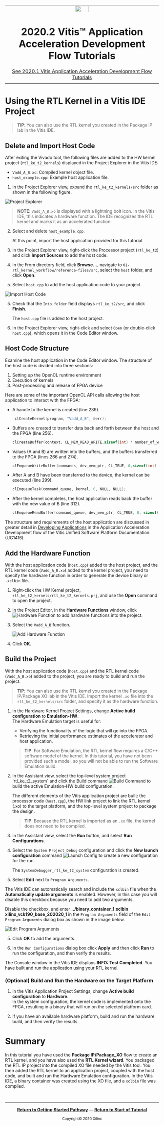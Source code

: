 ﻿<table class="sphinxhide">
 <tr>
   <td align="center"><img src="https://www.xilinx.com/content/dam/xilinx/imgs/press/media-kits/corporate/xilinx-logo.png" width="30%"/><h1>2020.2 Vitis™ Application Acceleration Development Flow Tutorials</h1>
   <a href="https://github.com/Xilinx/Vitis-Tutorials/tree/2020.1">See 2020.1 Vitis Application Acceleration Development Flow Tutorials</a>
   </td>
 </tr>
 <tr>
 <td>
 </td>
 </tr>
</table>

# Using the RTL Kernel in a Vitis IDE Project

>**TIP**: You can also use the RTL kernel you created in the Package IP lab in the Vitis IDE.

## Delete and Import Host Code

After exiting the Vivado tool, the following files are added to the HW kernel project (`rtl_ke_t2_kernels`) displayed in the Project Explorer in the Vitis IDE:

- `Vadd_A_B.xo`: Compiled kernel object file.
- `host_example.cpp`: Example host application file.  

1. In the Project Explorer view, expand the `rtl_ke_t2_kernels/src` folder as shown in the following figure.  

![Project Explorer](./images/192_vitis_project_explorer.PNG)
   > **NOTE**: `Vadd_A_B.xo` is displayed with a lightning bolt icon. In the Vitis IDE, this indicates a hardware function. The IDE recognizes the RTL kernel and marks it as an accelerated function.

2. Select and delete `host_example.cpp`.

   At this point, import the host application provided for this tutorial.  

2. In the Project Explorer view, right-click the Processor project (`rtl_ke_t2`) and click **Import Sources** to add the host code.

3. In the From directory field, click **Browse...**, navigate to `01-rtl_kernel_workflow/reference-files/src`, select the `host` folder, and click **Open**.

4. Select `host.cpp` to add the host application code to your project.

![Import Host Code](./images/import-host-code.png)

5. Check that the `Into folder` field displays `rtl_ke_t2/src`, and click **Finish**.

   The `host.cpp` file is added to the host project.

6. In the Project Explorer view, right-click and select `Open` (or double-click `host.cpp`), which opens it in the Code Editor window.

## Host Code Structure

Examine the host application in the Code Editor window. The structure of the host code is divided into three sections:

1. Setting up the OpenCL runtime environment
2. Execution of kernels
3. Post-processing and release of FPGA device

Here are some of the important OpenCL API calls allowing the host application to interact with the FPGA:

- A handle to the kernel is created (line 239).

   ```C
    clCreateKernel(program, "Vadd_A_B", &err);
    ```

- Buffers are created to transfer data back and forth between the host and the FPGA (line 256).

  ```C
  clCreateBuffer(context, CL_MEM_READ_WRITE,sizeof(int) * number_of_words, NULL, NULL);
  ```

- Values (A and B) are written into the buffers, and the buffers transferred to the FPGA (lines 266 and 274).

  ```C
  clEnqueueWriteBuffer(commands, dev_mem_ptr, CL_TRUE, 0,sizeof(int) * number_of_words, host_mem_ptr, 0, NULL, NULL);
  ```

- After A and B have been transferred to the device, the kernel can be executed (line 299).

  ```C
  clEnqueueTask(command_queue, kernel, 0, NULL, NULL);
  ```

- After the kernel completes, the host application reads back the buffer with the new value of B (line 312).

  ```C
  clEnqueueReadBuffer(command_queue, dev_mem_ptr, CL_TRUE, 0, sizeof(int)*number_of_words,host_mem_output_ptr, 0, NULL, &readevent );
  ```

The structure and requirements of the host application are discussed in greater detail in [Developing Applications](https://www.xilinx.com/cgi-bin/docs/rdoc?v=2020.2;t=vitis+doc;d=lhv1569273988420.html) in the Application Acceleration Development flow of the Vitis Unified Software Platform Documentation (UG1416).

## Add the Hardware Function

With the host application code (`host.cpp`) added to the host project, and the RTL kernel code (`Vadd_A_B.xo`) added to the kernel project, you need to specify the hardware function in order to generate the device binary or `.xclbin` file.

1. Right-click the HW Kernel project, `rtl_ke_t2_kernels/rtl_ke_t2_kernels.prj`, and use the **Open** command to open the project.

2. In the Project Editor, in the **Hardware Functions** window, click ![Hardware Function](./images/lightning_icon.PNG) to add hardware functions into the project.
3. Select the `Vadd_A_B` function.

   ![Add Hardware Function](./images/add-hw-function.png)

4. Click **OK**.

## Build the Project

With the host application code (`host.cpp`) and the RTL kernel code (`Vadd_A_B.xo`) added to the project, you are ready to build and run the project.

>**TIP**: You can also use the RTL kernel you created in the Package IP/Package XO lab in the Vitis IDE. Import the kernel `.xo` file into the `rtl_ke_t2_kernels/src` folder, and specify it as the hardware function.

1. In the Hardware Kernel Project Settings, change **Active build configuration** to **Emulation-HW**.  
The Hardware Emulation target is useful for:
   - Verifying the functionality of the logic that will go into the FPGA.
   - Retrieving the initial performance estimates of the accelerator and host application.

    >**TIP**: For Software Emulation, the RTL kernel flow requires a C/C++ software model of the kernel. In this tutorial, you have not been provided such a model, so you will not be able to run the Software Emulation build.

1. In the Assistant view, select the top-level system project 'rtl_ke_t2_system` and click the Build command ![Build Command](./images/icon_build.png) to build the active Emulation-HW build configuration.

   The different elements of the Vitis application project are built: the processor code (`host.cpp`), the HW link project to link the RTL kernel (.xo) to the target platform, and the top-level system project to package the design.

    >**TIP**: Because the RTL kernel is imported as an `.xo` file, the kernel does not need to be compiled.  

2. In the Assistant view, select the **Run** button, and select **Run Configurations**.


3. Select the `System Project Debug` configuration and click the **New launch configuration** command ![Launch Config](./images/icon-new-launch-config.png) to create a new configuration for the run.

   The `SystemDebugger_rtl_ke_t2_system` configuration is created.

4. Select **Edit** next to `Program Arguments`.

The Vitis IDE can automatically search and include the `xclbin` file when the **Automatically update arguments** is enabled. However, in this case you will disable this checkbox because you need to add two arguments.

Disable the checkbox, and enter **../binary_container_1.xclbin xilinx_vck190_base_202020_1** in the `Program Arguments` field of the `Edit Program Arguments` dialog box as shown in the image below.

   ![Edit Program Arguments](./images/program-arguments.png)

5. Click **OK** to add the arguments.

6. In the `Run Configurations` dialog box click **Apply** and then click **Run** to run the configuration, and then verify the results.

The Console window in the Vitis IDE displays **INFO: Test Completed**. You have built and run the application using your RTL kernel.

### (Optional) Build and Run the Hardware on the Target Platform

1. In the Vitis Application Project Settings, change **Active build configuration** to **Hardware**.  
In the system configuration, the kernel code is implemented onto the FPGA, resulting in a binary that will run on the selected platform card.  

2. If you have an available hardware platform, build and run the hardware build, and then verify the results.

# Summary

In this tutorial you have used the **Package IP/Package_XO** flow to create an RTL kernel, and you have also used the **RTL Kernel wizard**. You packaged the RTL IP project into the compiled XO file needed by the Vitis tool. You then added the RTL kernel to an application project, coupled with the host code, and built and run the Hardware Emulation configuration.  In the Vitis IDE, a binary container was created using the XO file, and a `xclbin` file was compiled.

</br>
<hr/>
<p align="center" class="sphinxhide"><b><a href="/README.md">Return to Getting Started Pathway</a> — <a href="./README.md">Return to Start of Tutorial</a></b></p>

<p align="center" class="sphinxhide"><sup>Copyright&copy; 2020 Xilinx</sup></p>
